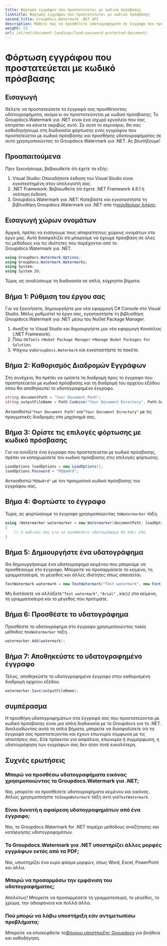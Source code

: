 ```yaml
---
title: Φόρτωση εγγράφου που προστατεύεται με κωδικό πρόσβασης
linktitle: Φόρτωση εγγράφου που προστατεύεται με κωδικό πρόσβασης
second_title: GroupDocs.Watermark .NET API
description: Μάθετε πώς να προσθέτετε υδατογραφήματα σε έγγραφα που προστατεύονται με κωδικό πρόσβασης χρησιμοποιώντας το υδατογράφημα για .NET με τον αναλυτικό οδηγό μας. Ασφαλίστε και επωνυμήστε τα αρχεία σας εύκολα.
weight: 13
url: /el/net/document-loadings/load-password-protected-document/
---
```


# Φόρτωση εγγράφου που προστατεύεται με κωδικό πρόσβασης

## Εισαγωγή
Θέλετε να προστατεύσετε τα έγγραφά σας προσθέτοντας υδατογραφήματα, ακόμα κι αν προστατεύονται με κωδικό πρόσβασης; Το Groupdocs.Watermark για .NET είναι ένα ισχυρό εργαλείο που σας επιτρέπει να κάνετε ακριβώς αυτό. Σε αυτό το σεμινάριο, θα σας καθοδηγήσουμε στη διαδικασία φόρτωσης ενός εγγράφου που προστατεύεται με κωδικό πρόσβασης και προσθήκης υδατογραφήματος σε αυτό χρησιμοποιώντας το Groupdocs.Watermark για .NET. Ας βουτήξουμε!
## Προαπαιτούμενα
Πριν ξεκινήσουμε, βεβαιωθείτε ότι έχετε τα εξής:
1. Visual Studio: Οποιαδήποτε έκδοση του Visual Studio είναι εγκατεστημένη στον υπολογιστή σας.
2. .NET Framework: Βεβαιωθείτε ότι έχετε .NET Framework 4.6.1 ή νεότερη έκδοση.
3. Groupdocs.Watermark για .NET: Κατεβάστε και εγκαταστήστε τη βιβλιοθήκη Groupdocs.Watermark για .NET από τη[σύνδεσμος λήψης](https://releases.groupdocs.com/Watermark/net/).
## Εισαγωγή χώρων ονομάτων
Αρχικά, πρέπει να εισάγουμε τους απαραίτητους χώρους ονομάτων στο έργο μας. Αυτό διασφαλίζει ότι μπορούμε να έχουμε πρόσβαση σε όλες τις μεθόδους και τις ιδιότητες που παρέχονται από το Groupdocs.Watermark για .NET.
```csharp
using GroupDocs.Watermark.Options;
using GroupDocs.Watermark.Watermarks;
using System;
using System.IO;
```
Τώρα, ας αναλύσουμε τη διαδικασία σε απλά, εύχρηστα βήματα.
## Βήμα 1: Ρύθμιση του έργου σας
Για να ξεκινήσετε, δημιουργήστε μια νέα εφαρμογή C# Console στο Visual Studio. Μόλις ρυθμιστεί το έργο σας, εγκαταστήστε τη βιβλιοθήκη Groupdocs.Watermark για .NET μέσω του NuGet Package Manager.
1. Ανοίξτε το Visual Studio και δημιουργήστε μια νέα εφαρμογή Κονσόλας (.NET Framework).
2.  Παω σε`Tools` >`NuGet Package Manager` >`Manage NuGet Packages for Solution`.
3.  Ψάχνω για`GroupDocs.Watermark` και εγκαταστήστε το πακέτο.
## Βήμα 2: Καθορισμός Διαδρομών Εγγράφων
Στη συνέχεια, θα πρέπει να ορίσετε τη διαδρομή προς το έγγραφο που προστατεύεται με κωδικό πρόσβασης και τη διαδρομή του αρχείου εξόδου όπου θα αποθηκευτεί το υδατογραφημένο έγγραφο.
```csharp
string documentPath = "Your Document Path";
string outputFileName = Path.Combine("Your Document Directory", Path.GetFileName(documentPath));
```
 Αντικαθιστώ`"Your Document Path"` και`"Your Document Directory"` με τις πραγματικές διαδρομές στο μηχάνημά σας.
## Βήμα 3: Ορίστε τις επιλογές φόρτωσης με κωδικό πρόσβασης
Για να ανοίξετε ένα έγγραφο που προστατεύεται με κωδικό πρόσβασης, πρέπει να καταχωρίσετε τον κωδικό πρόσβασης στις επιλογές φόρτωσης.
```csharp
LoadOptions loadOptions = new LoadOptions();
loadOptions.Password = "P@$w0rd";
```
 Αντικαθιστώ`"P@$w0rd"` με τον πραγματικό κωδικό πρόσβασης του εγγράφου σας.
## Βήμα 4: Φορτώστε το έγγραφο
 Τώρα, ας φορτώσουμε το έγγραφο χρησιμοποιώντας το`Watermarker` τάξη.
```csharp
using (Watermarker watermarker = new Watermarker(documentPath, loadOptions))
{
    // Ο κωδικός σας για να προσθέσετε υδατογράφημα θα πάει εδώ
}
```
## Βήμα 5: Δημιουργήστε ένα υδατογράφημα
Θα δημιουργήσουμε ένα υδατογράφημα κειμένου που μπορούμε να προσθέσουμε στο έγγραφο. Μπορείτε να προσαρμόσετε το κείμενο, τη γραμματοσειρά, το μέγεθος και άλλες ιδιότητες όπως απαιτείται.
```csharp
TextWatermark watermark = new TextWatermark("Test watermark", new Font("Arial", 12));
```
 Μη διστάσετε να αλλάξετε`"Test watermark"`, `"Arial"` , και`12` στο κείμενο, τη γραμματοσειρά και το μέγεθος που προτιμάτε.
## Βήμα 6: Προσθέστε το υδατογράφημα
 Προσθέστε το υδατογράφημα στο έγγραφο χρησιμοποιώντας το`Add` μέθοδος του`Watermarker` τάξη.
```csharp
watermarker.Add(watermark);
```
## Βήμα 7: Αποθηκεύστε το υδατογραφημένο έγγραφο
Τέλος, αποθηκεύστε το υδατογραφημένο έγγραφο στην καθορισμένη διαδρομή αρχείου εξόδου.
```csharp
watermarker.Save(outputFileName);
```
## συμπέρασμα
Η προσθήκη υδατογραφημάτων στα έγγραφά σας που προστατεύονται με κωδικό πρόσβασης είναι μια απλή διαδικασία με το Groupdocs για το .NET. Ακολουθώντας αυτά τα απλά βήματα, μπορείτε να διασφαλίσετε ότι τα έγγραφά σας προστατεύονται και έχουν επωνυμία σύμφωνα με τις απαιτήσεις σας. Είτε πρόκειται για ασφάλεια, επωνυμία ή συμμόρφωση, η υδατογράφηση των εγγράφων σας δεν ήταν ποτέ ευκολότερη.
## Συχνές ερωτήσεις
### Μπορώ να προσθέσω υδατογραφήματα εικόνας χρησιμοποιώντας το Groupdocs.Watermark για .NET;
 Ναι, μπορείτε να προσθέσετε υδατογραφήματα κειμένου και εικόνας. Απλώς χρησιμοποιήστε το`ImageWatermark` τάξη αντί για`TextWatermark`.
### Είναι δυνατή η αφαίρεση υδατογραφημάτων από ένα έγγραφο;
Ναι, το Groupdocs.Watermark for .NET παρέχει μεθόδους αναζήτησης και κατάργησης υδατογραφημάτων.
### Το Groupdocs.Watermark για .NET υποστηρίζει άλλες μορφές εγγράφων εκτός από τα PDF;
Ναι, υποστηρίζει ένα ευρύ φάσμα μορφών, όπως Word, Excel, PowerPoint και άλλα.
### Μπορώ να προσαρμόσω την εμφάνιση του υδατογραφήματος;
Απολύτως! Μπορείτε να προσαρμόσετε τη γραμματοσειρά, το μέγεθος, το χρώμα, την αδιαφάνεια και πολλά άλλα.
### Πού μπορώ να λάβω υποστήριξη εάν αντιμετωπίσω προβλήματα;
 Μπορείτε να επισκεφθείτε το[Φόρουμ υποστήριξης Groupdocs](https://forum.groupdocs.com/c/watermark/19) για βοήθεια και καθοδήγηση.